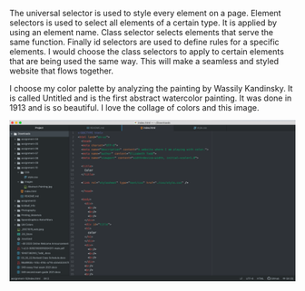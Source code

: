 The universal selector is used to style every element on a page. Element selectors is used to select all elements of a certain type. It is applied by using an element name. Class selector selects elements that serve the same function. Finally id selectors are used to define rules for a specific elements. I would choose the class selectors to apply to certain elements that are being used the same way. This will make a seamless and styled website that flows together.

I choose my color palette by analyzing the painting by Wassily Kandinsky. It is called Untitled and is the first abstract watercolor painting. It was done in 1913 and is so beautiful. I love the collage of colors and this image.

![Screenshot](./images/Screen2022.png)
